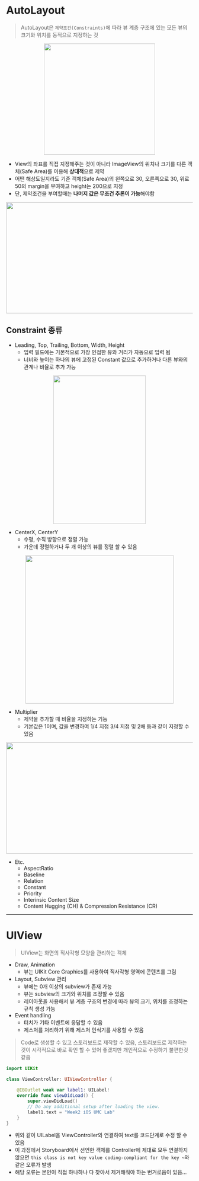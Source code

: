 # AutoLayout

> AutoLayout은 `제약조건(Constraints)`에 따라 뷰 계층 구조에 있는 모든 뷰의 크기와 위치를 동적으로 지정하는 것

<p align="center">
<img src="https://user-images.githubusercontent.com/55697983/159658290-02cab33f-1507-4a15-ab40-658e535d6dc8.png" width="300px" height="300px"></img>
</p>

* View의 좌표를 직접 지정해주는 것이 아니라 ImageView의 위치나 크기를 다른 객체(Safe Area)를 이용해 **상대적**으로 제약
* 어떤 해상도일지라도 기준 객체(Safe Area)의 왼쪽으로 30, 오른쪽으로 30, 위로 50의 margin을 부여하고 height는 200으로 지정
* 단, 제약조건을 부여할때는 **나머지 값은 무조건 추론이 가능**해야함


<p align="center">
<img src="https://user-images.githubusercontent.com/55697983/159659115-6ea7e61e-cd92-4660-aeef-ba78a5f57513.png" width="800px" height="300px"></img>
</p>

## Constraint 종류
* Leading, Top, Trailing, Bottom, Width, Height
  * 입력 필드에는 기본적으로 가장 인접한 뷰와 거리가 자동으로 입력 됨
  * 너비와 높이는 하나의 뷰에 고정된 Constant 값으로 추가하거나 다른 뷰와의 관계나 비율로 추가 가능
<p align="center">
<img src="https://user-images.githubusercontent.com/55697983/159665263-538150a6-0f62-4931-a810-e54cb3b2517e.png" width="250px" height="400px"></img>
</p>

* CenterX, CenterY
  * 수평, 수직 방향으로 정렬 가능
  * 가운데 정렬하거나 두 개 이상의 뷰를 정렬 할 수 있음
<p align="center">
<img src="https://user-images.githubusercontent.com/55697983/159666073-c59edb63-6bd6-4cd0-87dc-ddc3527368a1.png" width="400px" height="400px"></img>
</p>

* Multiplier
  * 제약을 추가할 때 비율을 지정하는 기능
  * 기본값은 1이며, 값을 변경하여 1/4 지점 3/4 지점 및 2배 등과 같이 지정할 수 있음

<p align="center">
<img src="https://user-images.githubusercontent.com/55697983/159667036-7475de4f-10e8-459d-88c5-98f4c6b6a0cd.png" width="600px" height="300px"></img>
</p>

* Etc.
  * AspectRatio
  * Baseline
  * Relation
  * Constant
  * Priority
  * Interinsic Content Size
  * Content Hugging (CH) & Compression Resistance (CR)


- - -
# UIView

> UIView는 화면의 직사각형 모양을 관리하는 객체

* Draw, Animation
  * 뷰는 UIKit Core Graphics를 사용하여 직사각형 영역에 콘텐츠를 그림
* Layout, Subview 관리
  * 뷰에는 0개 이상의 subview가 존재 가능
  * 뷰는 subview의 크기와 위치를 조정할 수 있음
  * 레이아웃을 사용해서 뷰 계층 구조의 변경에 따라 뷰의 크기, 위치를 조정하는 규칙 생성 가능
* Event handling
  * 터치가 기타 이벤트에 응답할 수 있음
  * 제스처를 처리하기 위해 제스처 인식기를 사용할 수 있음

> Code로 생성할 수 있고 스토리보드로 제작할 수 있음, 스토리보드로 제작하는 것이 시각적으로 바로 확인 할 수 있어 좋겠지만 개인적으로 수정하기 불편한것 같음

```Swift
import UIKit

class ViewController: UIViewController {
    
    @IBOutlet weak var label1: UILabel!
    override func viewDidLoad() {
        super.viewDidLoad()
        // Do any additional setup after loading the view.
        label1.text = "Week2 iOS UMC Lab"
    }
}
```
* 위와 같이 UILabel을 ViewController와 연결하여 text를 코드단계로 수정 할 수 있음
* 이 과정에서 Storyboard에서 선언한 객체를 Controller에 제대로 모두 연결하지 않으면 `this class is not key value coding-compliant for the key ~`와 같은 오류가 발생
* 해당 오류는 본인이 직접 하나하나 다 찾아서 제거해줘야 하는 번거로움이 있음...
